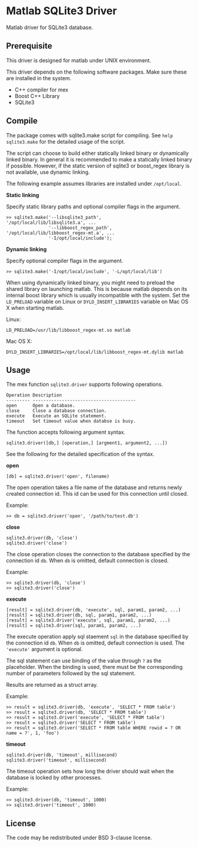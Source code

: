 Matlab SQLite3 Driver
=====================

Matlab driver for SQLite3 database.

Prerequisite
------------

This driver is designed for matlab under UNIX environment.

This driver depends on the following software packages. Make sure these are
installed in the system.

 * C++ compiler for mex
 * Boost C++ Library
 * SQLite3

Compile
-------

The package comes with sqlite3.make script for compiling. See
`help sqlite3.make` for the detailed usage of the script.

The script can choose to build either statically linked binary or dynamically
linked binary. In general it is recommended to make a statically linked binary
if possible. However, if the static version of sqlite3 or boost_regex library
is not available, use dynamic linking.

The following example assumes libraries are installed under `/opt/local`.

__Static linking__

Specify static library paths and optional compiler flags in the argument.

    >> sqlite3.make('--libsqlite3_path',     '/opt/local/lib/libsqlite3.a', ...
                    '--libboost_regex_path', '/opt/local/lib/libboost_regex-mt.a', ...
                    '-I/opt/local/include');

__Dynamic linking__

Specify optional compiler flags in the argument.

    >> sqlite3.make('-I/opt/local/include', '-L/opt/local/lib')

When using dynamically linked binary, you might need to preload the shared
library on launching matlab. This is because matlab depends on its internal
boost library which is usually incompatible with the system. Set the
`LD_PRELOAD` variable on Linux or `DYLD_INSERT_LIBRARIES` variable on Mac OS X
when starting matlab.

Linux:

    LD_PRELOAD=/usr/lib/libboost_regex-mt.so matlab

Mac OS X:

    DYLD_INSERT_LIBRARIES=/opt/local/lib/libboost_regex-mt.dylib matlab

Usage
-----

The mex function `sqlite3.driver` supports following operations.

    Operation Description
    --------- ---------------------------------------
    open      Open a database.
    close     Close a database connection.
    execute   Execute an SQLite statement.
    timeout   Set timeout value when databse is busy.

The function accepts following argument syntax.

    sqlite3.driver([db,] [operation,] [argment1, argument2, ...])

See the following for the detailed specification of the syntax.

__open__

    [db] = sqlite3.driver('open', filename)

The open operation takes a file name of the database and returns newly created
connection id. This id can be used for this connection until closed.

Example:

    >> db = sqlite3.driver('open', '/path/to/test.db')


__close__

    sqlite3.driver(db, 'close')
    sqlite3.driver('close')

The close operation closes the connection to the database specified by the
connection id `db`. When `db` is omitted, default connection is closed.

Example:

    >> sqlite3.driver(db, 'close')
    >> sqlite3.driver('close')

__execute__

    [result] = sqlite3.driver(db, 'execute', sql, param1, param2, ...)
    [result] = sqlite3.driver(db, sql, param1, param2, ...)
    [result] = sqlite3.driver('execute', sql, param1, param2, ...)
    [result] = sqlite3.driver(sql, param1, param2, ...)

The execute operation apply sql staement `sql` in the database specified by
the connection id `db`. When `db` is omitted, default connection is used.
The `'execute'` argument is optional.

The sql statement can use binding of the value through `?` as the placeholder.
When the binding is used, there must be the corresponding number of parameters
followed by the sql statement.

Results are returned as a struct array.

Example:

    >> result = sqlite3.driver(db, 'execute', 'SELECT * FROM table')
    >> result = sqlite3.driver(db, 'SELECT * FROM table')
    >> result = sqlite3.driver('execute', 'SELECT * FROM table')
    >> result = sqlite3.driver('SELECT * FROM table')
    >> result = sqlite3.driver('SELECT * FROM table WHERE rowid = ? OR name = ?', 1, 'foo')

__timeout__

    sqlite3.driver(db, 'timeout', millisecond)
    sqlite3.driver('timeout', millisecond)

The timeout operation sets how long the driver should wait when the database
is locked by other processes.

Example:

    >> sqlite3.driver(db, 'timeout', 1000)
    >> sqlite3.driver('timeout', 1000)

License
-------

The code may be redistributed under BSD 3-clause license.
